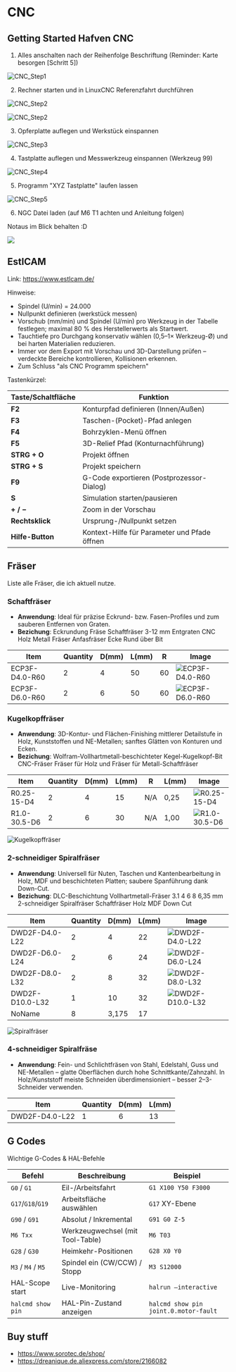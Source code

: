 # CNC

## Getting Started Hafven CNC

1. Alles anschalten nach der Reihenfolge Beschriftung (Reminder: Karte besorgen [Schritt 5])

![CNC_Step1](_CNC_Step1.jpg)

2. Rechner starten und in LinuxCNC Referenzfahrt durchführen

![CNC_Step2](_CNC_Step2.0.jpg)

![CNC_Step2](_CNC_Step2.1.jpg)

3. Opferplatte auflegen und Werkstück einspannen

![CNC_Step3](_CNC_Step3.jpg)

4. Tastplatte auflegen und Messwerkzeug einspannen (Werkzeug 99)

![CNC_Step4](_CNC_Step4.jpg)

5. Programm "XYZ Tastplatte" laufen lassen

![CNC_Step5](_CNC_Step5.jpg)

6. NGC Datei laden (auf M6 T1 achten und Anleitung folgen)

Notaus im Blick behalten :D

![](_CNC_Notaus.jpg)


## EstlCAM

Link: <https://www.estlcam.de/>

Hinweise:

- Spindel (U/min) = 24.000
- Nullpunkt definieren (werkstück messen)
- Vorschub (mm/min) und Spindel (U/min) pro Werkzeug in der Tabelle festlegen; maximal 80 % des Herstellerwerts als Startwert.
- Tauchtiefe pro Durchgang konservativ wählen (0,5–1× Werkzeug-Ø) und bei harten Materialien reduzieren.
- Immer vor dem Export mit Vorschau und 3D-Darstellung prüfen – verdeckte Bereiche kontrollieren, Kollisionen erkennen.
- Zum Schluss "als CNC Programm speichern"

Tastenkürzel:

| Taste/Schaltfläche | Funktion                                     |
|--------------------|----------------------------------------------|
| **F2**             | Konturpfad definieren (Innen/Außen)          |
| **F3**             | Taschen-(Pocket)-Pfad anlegen                |
| **F4**             | Bohrzyklen-Menü öffnen                       |
| **F5**             | 3D-Relief Pfad (Konturnachführung)           |
| **STRG + O**       | Projekt öffnen                               |
| **STRG + S**       | Projekt speichern                            |
| **F9**             | G-Code exportieren (Postprozessor-Dialog)    |
| **S**              | Simulation starten/pausieren                 |
| **+ / −**          | Zoom in der Vorschau                         |
| **Rechtsklick**    | Ursprung-/Nullpunkt setzen                   |
| **Hilfe-Button**   | Kontext-Hilfe für Parameter und Pfade öffnen |

## Fräser

Liste alle Fräser, die ich aktuell nutze.

### Schaftfräser

- **Anwendung**: Ideal für präzise Eckrund- bzw. Fasen-Profiles und zum sauberen Entfernen von Graten.
- **Bezichung**: Eckrundung Fräse Schaftfräser 3-12 mm Entgraten CNC Holz Metall Fräser Anfasfräser Ecke Rund über Bit

| Item           | Quantity | D(mm) | L(mm) | R  | Image                                       |
|----------------|----------|-------|-------|----|---------------------------------------------|
| ECP3F-D4.0-R60 | 2        | 4     | 50    | 60 | ![ECP3F-D4.0-R60](_CNC_ECP3F-D4.0-R60.jpg)  |
| ECP3F-D6.0-R60 | 2        | 6     | 50    | 60 | ![ECP3F-D6.0-R60 ](_CNC_ECP3F-D6.0-R60.jpg) |

### Kugelkopffräser

- **Anwendung**: 3D-Kontur- und Flächen-Finishing mittlerer Detailstufe in Holz, Kunststoffen und NE-Metallen; sanftes Glätten von Konturen und Ecken.
- **Bezichung**: Wolfram-Vollhartmetall-beschichteter Kegel-Kugelkopf-Bit CNC-Fräser Fräser für Holz und Fräser für Metall-Schaftfräser

| Item         | Quantity | D(mm) | L(mm) | R   | L(mm) | Image                                  |
|--------------|----------|-------|-------|-----|-------|----------------------------------------|
| R0.25-15-D4  | 2        | 4     | 15    | N/A | 0,25  | ![R0.25-15-D4](_CNC_R0.25-15-D4.jpg)   |
| R1.0-30.5-D6 | 2        | 6     | 30    | N/A | 1,00  | ![R1.0-30.5-D6](_CNC_R1.0-30.5-D6.jpg) |

![Kugelkopffräser](_CNC_Kugelkopffräser.jpg)

### 2-schneidiger Spiralfräser

- **Anwendung**: Universell für Nuten, Taschen und Kantenbearbeitung in Holz, MDF und beschichteten Platten; saubere Spanführung dank Down-Cut.
- **Bezichung**: DLC-Beschichtung Vollhartmetall-Fräser 3.1 4 6 8 6,35 mm 2-schneidiger Spiralfräser Schaftfräser Holz MDF Down Cut

| Item            | Quantity | D(mm) | L(mm) | Image                                        |
|-----------------|----------|-------|-------|----------------------------------------------|
| DWD2F-D4.0-L22  | 2        | 4     | 22    | ![DWD2F-D4.0-L22](_CNC_DWD2F-D4.0-L22.jpg)   |
| DWD2F-D6.0-L24  | 2        | 6     | 24    | ![DWD2F-D6.0-L24](_CNC_DWD2F-D6.0-L24.jpg)   |
| DWD2F-D8.0-L32  | 2        | 8     | 32    | ![DWD2F-D8.0-L32 ](_CNC_DWD2F-D8.0-L32.jpg)  |
| DWD2F-D10.0-L32 | 1        | 10    | 32    | ![DWD2F-D10.0-L32](_CNC_DWD2F-D10.0-L32.jpg) |
| NoName          | 8        | 3,175 | 17    |                                              |

![Spiralfräser](_CNC_Spiralfräser_DWD2F.jpg)

### 4-schneidiger Spiralfräse

- **Anwendung**: Fein- und Schlichtfräsen von Stahl, Edelstahl, Guss und NE-Metallen – glatte Oberflächen durch hohe Schnittkante/Zahnzahl. In Holz/Kunststoff meiste Schneiden überdimensioniert – besser 2–3-Schneider verwenden.

| Item           | Quantity | D(mm) | L(mm) |
|----------------|----------|-------|-------|
| DWD2F-D4.0-L22 | 1        | 6     | 13    |

## G Codes

Wichtige G-Codes & HAL-Befehle

| Befehl             | Beschreibung                     | Beispiel                              |
|--------------------|----------------------------------|---------------------------------------|
| `G0` / `G1`        | Eil-/Arbeitsfahrt                | `G1 X100 Y50 F3000`                   |
| `G17`/`G18`/`G19`  | Arbeitsfläche auswählen          | `G17` XY-Ebene                        |
| `G90` / `G91`      | Absolut / Inkremental            | `G91 G0 Z-5`                          |
| `M6 Txx`           | Werkzeugwechsel (mit Tool-Table) | `M6 T03`                              |
| `G28` / `G30`      | Heimkehr-Positionen              | `G28 X0 Y0`                           |
| `M3` / `M4` / `M5` | Spindel ein (CW/CCW) / Stopp     | `M3 S12000`                           |
| HAL-Scope start    | Live-Monitoring                  | `halrun —interactive`                 |
| `halcmd show pin`  | HAL-Pin-Zustand anzeigen         | `halcmd show pin joint.0.motor-fault` |

## Buy stuff

- <https://www.sorotec.de/shop/>
- <https://dreanique.de.aliexpress.com/store/2166082>
